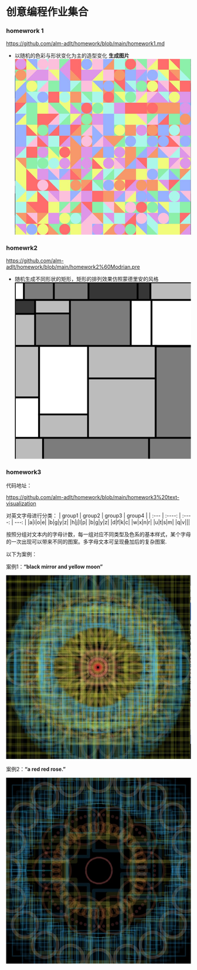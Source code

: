 # 创意编程作业集合
### homewrork 1   
https://github.com/alm-adlt/homework/blob/main/homework1.md
* 以随机的色彩与形状变化为主的造型变化
  **生成图片**
![例1]( https://github.com/alm-adlt/homework/blob/main/image/%E5%B1%8F%E5%B9%95%E6%88%AA%E5%9B%BE%202021-09-27%20231321.jpg)

### homewrk2
https://github.com/alm-adlt/homework/blob/main/homework2%60Modrian.pre
* 随机生成不同形状的矩形，矩形的排列效果仿照蒙德里安的风格
![例图](https://github.com/alm-adlt/homework/blob/main/image/%E5%B1%8F%E5%B9%95%E6%88%AA%E5%9B%BE%202021-10-04%20123710.jpg)

### homework3
代码地址：

https://github.com/alm-adlt/homework/blob/main/homework3%20text-visualization

对英文字母进行分类：
| group1     | group2 | group3     | group4     |
| :---        |    :----:   |    :----:   |          ---: |
|a|i|o|e|
|b|g|y|z|
|h|j|l|p|
|b|g|y|z|
|d|f|k|c|
|w|x|n|r|
|u|t|s|m|
|q|v|||

按照分组对文本内的字母计数，每一组对应不同类型及色系的基本样式，某个字母的一次出现可以带来不同的图案。多字母文本可呈现叠加后的复杂图案.

以下为案例：

案例1：**“black mirror and yellow moon”**

![](https://github.com/alm-adlt/homework/blob/main/homework3-visualization/eg1.jpg)

案例2：**“a red red rose.”**

![](https://github.com/alm-adlt/homework/blob/main/homework3-visualization/eg3.jpg)
